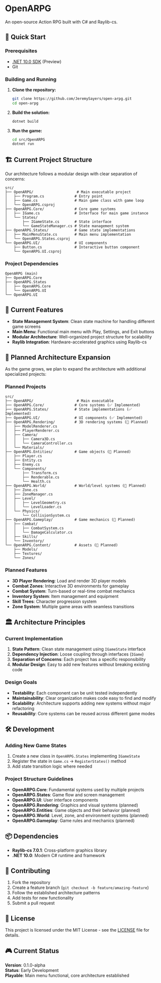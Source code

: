 # OpenARPG

An open-source Action RPG built with C# and Raylib-cs.

## 🚀 Quick Start

### Prerequisites
- [.NET 10.0 SDK](https://dotnet.microsoft.com/download) (Preview)
- Git

### Building and Running

1. **Clone the repository:**
   ```bash
   git clone https://github.com/JeremySayers/open-arpg.git
   cd open-arpg
   ```

2. **Build the solution:**
   ```bash
   dotnet build
   ```

3. **Run the game:**
   ```bash
   cd src/OpenARPG
   dotnet run
   ```

## 🏗️ Current Project Structure

Our architecture follows a modular design with clear separation of concerns:

```
src/
├── OpenARPG/                    # Main executable project
│   ├── Program.cs              # Entry point
│   ├── Game.cs                 # Main game class with game loop
│   └── OpenARPG.csproj
├── OpenARPG.Core/              # Core game systems
│   ├── IGame.cs                # Interface for main game instance
│   └── States/
│       ├── IGameState.cs       # State interface
│       └── GameStateManager.cs # State management system
├── OpenARPG.States/            # Game state implementations
│   ├── MainMenuState.cs        # Main menu implementation
│   └── OpenARPG.States.csproj
└── OpenARPG.UI/                # UI components
    ├── Button.cs               # Interactive button component
    └── OpenARPG.UI.csproj
```

### Project Dependencies

```
OpenARPG (main)
├── OpenARPG.Core
├── OpenARPG.States
│   ├── OpenARPG.Core
│   └── OpenARPG.UI
└── OpenARPG.UI
```

## 🎯 Current Features

- **State Management System**: Clean state machine for handling different game screens
- **Main Menu**: Functional main menu with Play, Settings, and Exit buttons
- **Modular Architecture**: Well-organized project structure for scalability
- **Raylib Integration**: Hardware-accelerated graphics using Raylib-cs

## 🔮 Planned Architecture Expansion

As the game grows, we plan to expand the architecture with additional specialized projects:

### Planned Projects

```
src/
├── OpenARPG/                    # Main executable
├── OpenARPG.Core/              # Core systems (✅ Implemented)
├── OpenARPG.States/            # State implementations (✅ Implemented)
├── OpenARPG.UI/                # UI components (✅ Implemented)
├── OpenARPG.Rendering/         # 3D rendering systems (🔄 Planned)
│   ├── ModelRenderer.cs
│   ├── PlayerRenderer.cs
│   ├── Camera/
│   │   ├── Camera3D.cs
│   │   └── CameraController.cs
│   └── Materials/
├── OpenARPG.Entities/          # Game objects (🔄 Planned)
│   ├── Player.cs
│   ├── Entity.cs
│   ├── Enemy.cs
│   └── Components/
│       ├── Transform.cs
│       ├── Renderable.cs
│       └── Health.cs
├── OpenARPG.World/             # World/level systems (🔄 Planned)
│   ├── Zone.cs
│   ├── ZoneManager.cs
│   ├── Level/
│   │   ├── LevelGeometry.cs
│   │   └── LevelLoader.cs
│   └── Physics/
│       └── CollisionSystem.cs
├── OpenARPG.Gameplay/          # Game mechanics (🔄 Planned)
│   ├── Combat/
│   │   ├── CombatSystem.cs
│   │   └── DamageCalculator.cs
│   ├── Skills/
│   └── Inventory/
└── OpenARPG.Content/           # Assets (🔄 Planned)
    ├── Models/
    ├── Textures/
    └── Zones/
```

### Planned Features

- **3D Player Rendering**: Load and render 3D player models
- **Combat Zones**: Interactive 3D environments for gameplay
- **Combat System**: Turn-based or real-time combat mechanics
- **Inventory System**: Item management and equipment
- **Skill Trees**: Character progression system
- **Zone System**: Multiple game areas with seamless transitions

## 🏛️ Architecture Principles

### Current Implementation

1. **State Pattern**: Clean state management using `IGameState` interface
2. **Dependency Injection**: Loose coupling through interfaces (`IGame`)
3. **Separation of Concerns**: Each project has a specific responsibility
4. **Modular Design**: Easy to add new features without breaking existing code

### Design Goals

- **Testability**: Each component can be unit tested independently
- **Maintainability**: Clear organization makes code easy to find and modify
- **Scalability**: Architecture supports adding new systems without major refactoring
- **Reusability**: Core systems can be reused across different game modes

## 🛠️ Development

### Adding New Game States

1. Create a new class in `OpenARPG.States` implementing `IGameState`
2. Register the state in `Game.cs` → `RegisterStates()` method
3. Add state transition logic where needed

### Project Structure Guidelines

- **OpenARPG.Core**: Fundamental systems used by multiple projects
- **OpenARPG.States**: Game flow and screen management
- **OpenARPG.UI**: User interface components
- **OpenARPG.Rendering**: Graphics and visual systems (planned)
- **OpenARPG.Entities**: Game objects and their behavior (planned)
- **OpenARPG.World**: Level, zone, and environment systems (planned)
- **OpenARPG.Gameplay**: Game rules and mechanics (planned)

## 📦 Dependencies

- **Raylib-cs 7.0.1**: Cross-platform graphics library
- **.NET 10.0**: Modern C# runtime and framework

## 🤝 Contributing

1. Fork the repository
2. Create a feature branch (`git checkout -b feature/amazing-feature`)
3. Follow the established architecture patterns
4. Add tests for new functionality
5. Submit a pull request

## 📄 License

This project is licensed under the MIT License - see the [LICENSE](LICENSE) file for details.

## 🎮 Current Status

**Version**: 0.1.0-alpha  
**Status**: Early Development  
**Playable**: Main menu functional, core architecture established